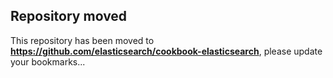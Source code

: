 ## Repository moved ##

This repository has been moved to **<https://github.com/elasticsearch/cookbook-elasticsearch>**,
please update your bookmarks...
